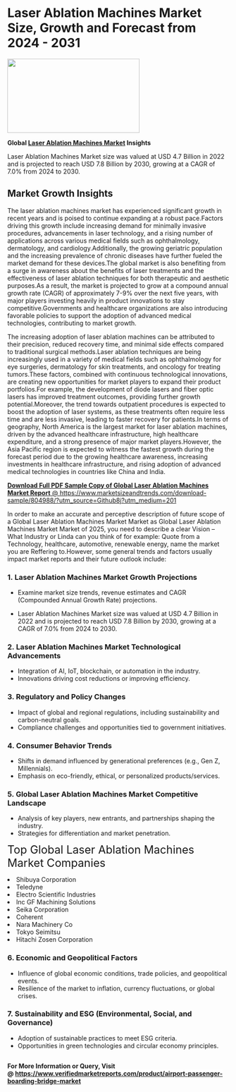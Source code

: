 <H1>Laser Ablation Machines Market Size, Growth and Forecast from 2024 - 2031</H1><img class="aligncenter size-medium wp-image-584254" src="https://thirdeyenews.in/wp-content/uploads/2024/09/Global-Market-Research-300x168.jpeg" alt="" width="300" height="168" /><p><strong>Global&nbsp;<a href="https://www.marketsizeandtrends.com/download-sample/804988/?utm_source=Github8j?utm_medium=201">Laser Ablation Machines Market</a> Insights</strong></p><p>Laser Ablation Machines Market size was valued at USD 4.7 Billion in 2022 and is projected to reach USD 7.8 Billion by 2030, growing at a CAGR of 7.0% from 2024 to 2030.</p><p><h2>Market Growth Insights</h2> <p>The laser ablation machines market has experienced significant growth in recent years and is poised to continue expanding at a robust pace.Factors driving this growth include increasing demand for minimally invasive procedures, advancements in laser technology, and a rising number of applications across various medical fields such as ophthalmology, dermatology, and cardiology.Additionally, the growing geriatric population and the increasing prevalence of chronic diseases have further fueled the market demand for these devices.The global market is also benefiting from a surge in awareness about the benefits of laser treatments and the effectiveness of laser ablation techniques for both therapeutic and aesthetic purposes.As a result, the market is projected to grow at a compound annual growth rate (CAGR) of approximately 7-9% over the next five years, with major players investing heavily in product innovations to stay competitive.Governments and healthcare organizations are also introducing favorable policies to support the adoption of advanced medical technologies, contributing to market growth.</p> <p><a href="#download-sample"></a></p> <p>The increasing adoption of laser ablation machines can be attributed to their precision, reduced recovery time, and minimal side effects compared to traditional surgical methods.Laser ablation techniques are being increasingly used in a variety of medical fields such as ophthalmology for eye surgeries, dermatology for skin treatments, and oncology for treating tumors.These factors, combined with continuous technological innovations, are creating new opportunities for market players to expand their product portfolios.For example, the development of diode lasers and fiber optic lasers has improved treatment outcomes, providing further growth potential.Moreover, the trend towards outpatient procedures is expected to boost the adoption of laser systems, as these treatments often require less time and are less invasive, leading to faster recovery for patients.In terms of geography, North America is the largest market for laser ablation machines, driven by the advanced healthcare infrastructure, high healthcare expenditure, and a strong presence of major market players.However, the Asia Pacific region is expected to witness the fastest growth during the forecast period due to the growing healthcare awareness, increasing investments in healthcare infrastructure, and rising adoption of advanced medical technologies in countries like China and India.</p> <p><a href="#get-more"></p><p><span class=""><strong>Download Full PDF Sample Copy of Global Laser Ablation Machines Market Report</strong> @ <a href="https://www.marketsizeandtrends.com/download-sample/804988/?utm_source=Github8j?utm_medium=201" target="_blank">https://www.marketsizeandtrends.com/download-sample/804988/?utm_source=Github8j?utm_medium=201</a></span></p><p>In order to make an accurate and perceptive description of future scope of a Global&nbsp;Laser Ablation Machines Market Market as Global&nbsp;Laser Ablation Machines Market Market of 2025, you need to describe a clear Vision &ndash; What Industry or Linda can you think of for example: Quote from a Technology, healthcare, automotive, renewable energy, name the market you are Reffering to.However, some general trends and factors usually impact market reports and their future outlook include:</p><h3>1.&nbsp;<strong>Laser Ablation Machines Market Growth Projections</strong></h3><ul><li>Examine market size trends, revenue estimates and CAGR (Compounded Annual Growth Rate) projections.</li><li><p>Laser Ablation Machines Market size was valued at USD 4.7 Billion in 2022 and is projected to reach USD 7.8 Billion by 2030, growing at a CAGR of 7.0% from 2024 to 2030.</p></li></ul><h3>2.&nbsp;<strong>Laser Ablation Machines Market Technological Advancements</strong></h3><ul><li>Integration of AI, IoT, blockchain, or automation in the industry.</li><li>Innovations driving cost reductions or improving efficiency.</li></ul><h3>3.&nbsp;<strong>Regulatory and Policy Changes</strong></h3><ul><li>Impact of global and regional regulations, including sustainability and carbon-neutral goals.</li><li>Compliance challenges and opportunities tied to government initiatives.</li></ul><h3>4.&nbsp;<strong>Consumer Behavior Trends</strong></h3><ul><li>Shifts in demand influenced by generational preferences (e.g., Gen Z, Millennials).</li><li>Emphasis on eco-friendly, ethical, or personalized products/services.</li></ul><h3>5.&nbsp;<strong>Global Laser Ablation Machines Market Competitive Landscape</strong></h3><ul><li>Analysis of key players, new entrants, and partnerships shaping the industry.</li><li>Strategies for differentiation and market penetration.</li></ul><p data-pm-slice="1 1 []"><span style="color: inherit; font-family: inherit; font-size: 25px;">Top Global Laser Ablation Machines Market Companies</span></p><div class="" data-test-id=""><p><li>Shibuya Corporation</li><li> Teledyne</li><li> Electro Scientific Industries</li><li> Inc GF Machining Solutions</li><li> Seika Corporation</li><li> Coherent</li><li> Nara Machinery Co</li><li> Tokyo Seimitsu</li><li> Hitachi Zosen Corporation</li></p></div><h3>6.&nbsp;<strong>Economic and Geopolitical Factors</strong></h3><ul><li>Influence of global economic conditions, trade policies, and geopolitical events.</li><li>Resilience of the market to inflation, currency fluctuations, or global crises.</li></ul><h3>7.&nbsp;<strong>Sustainability and ESG (Environmental, Social, and Governance)</strong></h3><ul><li>Adoption of sustainable practices to meet ESG criteria.</li><li>Opportunities in green technologies and circular economy principles.</li></ul><h2><strong style="font-size: 14px;">For More Information or Query, Visit @&nbsp;</strong><a style="background-color: #ffffff; font-size: 14px;" href="https://www.marketsizeandtrends.com/report/laser-ablation-machines-market/" target="_blank">https://www.verifiedmarketreports.com/product/airport-passenger-boarding-bridge-market</a></h2>